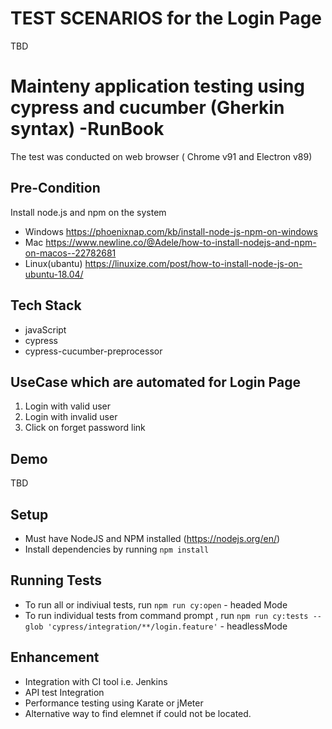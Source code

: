 # TEST SCENARIOS for the Login Page 
TBD

# Mainteny application testing using cypress and cucumber (Gherkin syntax) -RunBook

The test was conducted on web browser ( Chrome v91  and Electron v89)

## Pre-Condition 
Install node.js and npm on the system
* Windows https://phoenixnap.com/kb/install-node-js-npm-on-windows
* Mac https://www.newline.co/@Adele/how-to-install-nodejs-and-npm-on-macos--22782681
* Linux(ubantu) https://linuxize.com/post/how-to-install-node-js-on-ubuntu-18.04/

## Tech Stack 
- javaScript 
- cypress
- cypress-cucumber-preprocessor 

## UseCase which are automated for Login Page 
1. Login with valid user
2. Login with invalid user
3. Click on forget password link 

## Demo 
TBD

## Setup

* Must have NodeJS and NPM installed (https://nodejs.org/en/)
* Install dependencies by running `npm install`

## Running Tests

* To run all  or indiviual tests, run `npm run cy:open` - headed Mode
* To run individual tests from command prompt , run `npm run cy:tests --glob 'cypress/integration/**/login.feature'`  - headlessMode

## Enhancement
  * Integration with CI tool i.e. Jenkins
  * API test Integration 
  * Performance testing using Karate or jMeter 
  * Alternative way to find elemnet if could not be located.
